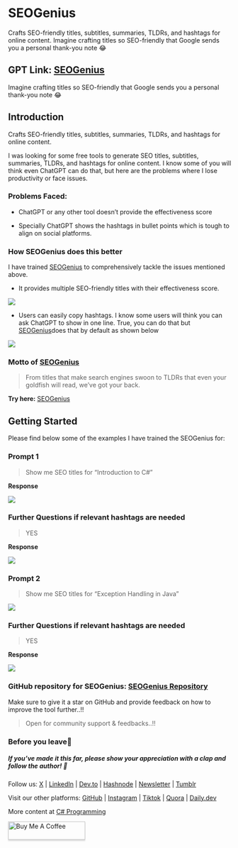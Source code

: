 # SEOGenius
Crafts SEO-friendly titles, subtitles, summaries, TLDRs, and hashtags for online content. Imagine crafting titles so SEO-friendly that Google sends you a personal thank-you note 😂

## GPT Link: [SEOGenius](https://chat.openai.com/g/g-SqJs3feKL-seogenius)

Imagine crafting titles so SEO-friendly that Google sends you a personal thank-you note 😂

## Introduction

Crafts SEO-friendly titles, subtitles, summaries, TLDRs, and hashtags for online content.

I was looking for some free tools to generate SEO titles, subtitles, summaries, TLDRs, and hashtags for online content. I know some of you will think even ChatGPT can do that, but here are the problems where I lose productivity or face issues.

### Problems Faced:

* ChatGPT or any other tool doesn’t provide the effectiveness score

* Specially ChatGPT shows the hashtags in bullet points which is tough to align on social platforms.

### How SEOGenius does this better

I have trained [SEOGenius](https://chat.openai.com/g/g-SqJs3feKL-seogenius) to comprehensively tackle the issues mentioned above.

* It provides multiple SEO-friendly titles with their effectiveness score.

![](https://cdn-images-1.medium.com/max/2000/1*yWrcbFQvG8eM1Ls6lWle4w.png)

* Users can easily copy hashtags. I know some users will think you can ask ChatGPT to show in one line. True, you can do that but [SEOGenius](https://chat.openai.com/g/g-SqJs3feKL-seogenius)does that by default as shown below

![](https://cdn-images-1.medium.com/max/2000/1*dntouddC1bZkzxh6FVjJtQ.png)

### Motto of [SEOGenius](https://chat.openai.com/g/g-SqJs3feKL-seogenius)

> From titles that make search engines swoon to TLDRs that even your goldfish will read, we’ve got your back.

**Try here:** [SEOGenius](https://chat.openai.com/g/g-SqJs3feKL-seogenius)

## Getting Started

Please find below some of the examples I have trained the SEOGenius for:

### Prompt 1

> Show me SEO titles for “Introduction to C#”

**Response**

![](https://cdn-images-1.medium.com/max/2000/1*bTExoCJEasyKLCBEGCB6sA.png)

### Further Questions if relevant hashtags are needed

> YES

**Response**

![](https://cdn-images-1.medium.com/max/2000/1*IzJa0_7CIc6tvbC-Qj-QIQ.png)

### Prompt 2

> Show me SEO titles for “Exception Handling in Java”

![](https://cdn-images-1.medium.com/max/2000/1*x2SqeRmBzuwCQ9K7A51ryg.png)

### Further Questions if relevant hashtags are needed

> YES

**Response**

![](https://cdn-images-1.medium.com/max/2000/1*ms_TRYl7_Q1hOrWpGOepIA.png)

### GitHub repository for SEOGenius: [SEOGenius Repository](https://github.com/ssukhpinder/SEOGenius)

Make sure to give it a star on GitHub and provide feedback on how to improve the tool further..!!

> Open for community support & feedbacks..!!

### Before you leave🚀


##### If you’ve made it this far, please show your appreciation with a clap and follow the author! 👏️️

Follow us: [X](https://twitter.com/sukhsukhpinder) | [LinkedIn](https://www.linkedin.com/in/sukhpinder-singh/) | [Dev.to](https://dev.to/ssukhpinder) | [Hashnode](https://dotnet.hashnode.dev/) | [Newsletter](https://www.linkedin.com/newsletters/net-programming-7031098498754195456/) | [Tumblr](https://www.tumblr.com/settings/blog/codewithsukh)

Visit our other platforms: [GitHub](https://github.com/ssukhpinder) | [Instagram](https://www.instagram.com/codewithsukh/) | [Tiktok](https://www.tiktok.com/@codewithsukh) | [Quora](https://www.quora.com/profile/Sukhpinder-Singh-4) | [Daily.dev](https://app.daily.dev/devcard)

More content at [C# Programming](https://medium.com/c-sharp-progarmming)

<a href="https://www.buymeacoffee.com/sukhpindersingh" target="_blank"><img src="https://www.buymeacoffee.com/assets/img/custom_images/orange_img.png" alt="Buy Me A Coffee" style="height: 41px !important;width: 174px !important;box-shadow: 0px 3px 2px 0px rgba(190, 190, 190, 0.5) !important;-webkit-box-shadow: 0px 3px 2px 0px rgba(190, 190, 190, 0.5) !important;" ></a>




